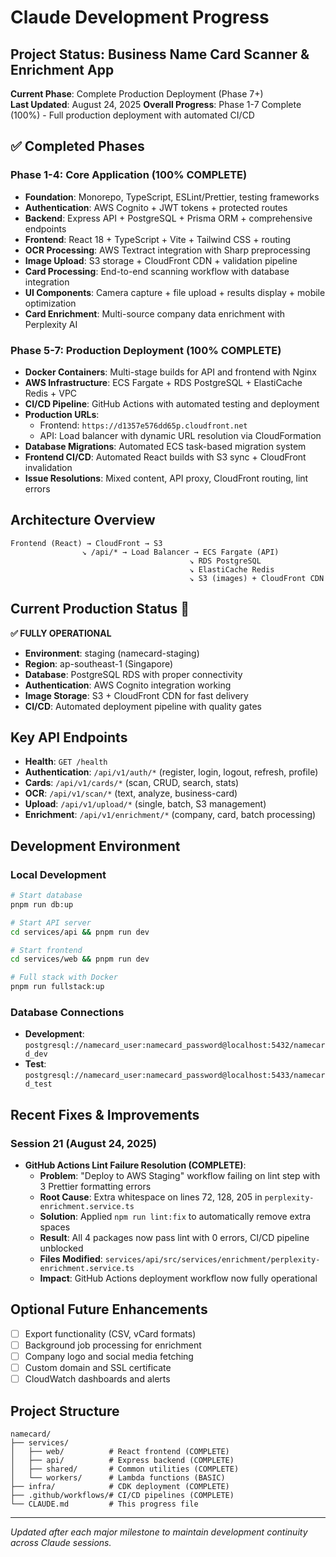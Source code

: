 # Claude Development Progress

## Project Status: Business Name Card Scanner & Enrichment App

**Current Phase**: Complete Production Deployment (Phase 7+)  
**Last Updated**: August 24, 2025
**Overall Progress**: Phase 1-7 Complete (100%) - Full production deployment with automated CI/CD

## ✅ Completed Phases

### Phase 1-4: Core Application (100% COMPLETE)
- **Foundation**: Monorepo, TypeScript, ESLint/Prettier, testing frameworks
- **Authentication**: AWS Cognito + JWT tokens + protected routes  
- **Backend**: Express API + PostgreSQL + Prisma ORM + comprehensive endpoints
- **Frontend**: React 18 + TypeScript + Vite + Tailwind CSS + routing
- **OCR Processing**: AWS Textract integration with Sharp preprocessing
- **Image Upload**: S3 storage + CloudFront CDN + validation pipeline
- **Card Processing**: End-to-end scanning workflow with database integration
- **UI Components**: Camera capture + file upload + results display + mobile optimization
- **Card Enrichment**: Multi-source company data enrichment with Perplexity AI

### Phase 5-7: Production Deployment (100% COMPLETE)
- **Docker Containers**: Multi-stage builds for API and frontend with Nginx
- **AWS Infrastructure**: ECS Fargate + RDS PostgreSQL + ElastiCache Redis + VPC
- **CI/CD Pipeline**: GitHub Actions with automated testing and deployment
- **Production URLs**:
  - Frontend: `https://d1357e576dd65p.cloudfront.net`
  - API: Load balancer with dynamic URL resolution via CloudFormation
- **Database Migrations**: Automated ECS task-based migration system
- **Frontend CI/CD**: Automated React builds with S3 sync + CloudFront invalidation
- **Issue Resolutions**: Mixed content, API proxy, CloudFront routing, lint errors

## Architecture Overview

```
Frontend (React) → CloudFront → S3
                ↘ /api/* → Load Balancer → ECS Fargate (API)
                                        ↘ RDS PostgreSQL
                                        ↘ ElastiCache Redis
                                        ↘ S3 (images) + CloudFront CDN
```

## Current Production Status 🚀

**✅ FULLY OPERATIONAL**
- **Environment**: staging (namecard-staging)
- **Region**: ap-southeast-1 (Singapore)
- **Database**: PostgreSQL RDS with proper connectivity
- **Authentication**: AWS Cognito integration working
- **Image Storage**: S3 + CloudFront CDN for fast delivery
- **CI/CD**: Automated deployment pipeline with quality gates

## Key API Endpoints

- **Health**: `GET /health`
- **Authentication**: `/api/v1/auth/*` (register, login, logout, refresh, profile)
- **Cards**: `/api/v1/cards/*` (scan, CRUD, search, stats)
- **OCR**: `/api/v1/scan/*` (text, analyze, business-card)
- **Upload**: `/api/v1/upload/*` (single, batch, S3 management)
- **Enrichment**: `/api/v1/enrichment/*` (company, card, batch processing)

## Development Environment

### Local Development
```bash
# Start database
pnpm run db:up

# Start API server
cd services/api && pnpm run dev

# Start frontend
cd services/web && pnpm run dev

# Full stack with Docker
pnpm run fullstack:up
```

### Database Connections
- **Development**: `postgresql://namecard_user:namecard_password@localhost:5432/namecard_dev`
- **Test**: `postgresql://namecard_user:namecard_password@localhost:5433/namecard_test`

## Recent Fixes & Improvements

### Session 21 (August 24, 2025)
- **GitHub Actions Lint Failure Resolution (COMPLETE)**:
  - **Problem**: "Deploy to AWS Staging" workflow failing on lint step with 3 Prettier formatting errors
  - **Root Cause**: Extra whitespace on lines 72, 128, 205 in `perplexity-enrichment.service.ts`  
  - **Solution**: Applied `npm run lint:fix` to automatically remove extra spaces
  - **Result**: All 4 packages now pass lint with 0 errors, CI/CD pipeline unblocked
  - **Files Modified**: `services/api/src/services/enrichment/perplexity-enrichment.service.ts`
  - **Impact**: GitHub Actions deployment workflow now fully operational

## Optional Future Enhancements
- [ ] Export functionality (CSV, vCard formats)
- [ ] Background job processing for enrichment  
- [ ] Company logo and social media fetching
- [ ] Custom domain and SSL certificate
- [ ] CloudWatch dashboards and alerts

## Project Structure
```
namecard/
├── services/
│   ├── web/          # React frontend (COMPLETE)
│   ├── api/          # Express backend (COMPLETE)  
│   ├── shared/       # Common utilities (COMPLETE)
│   └── workers/      # Lambda functions (BASIC)
├── infra/            # CDK deployment (COMPLETE)
├── .github/workflows/# CI/CD pipelines (COMPLETE)
└── CLAUDE.md         # This progress file
```

---

*Updated after each major milestone to maintain development continuity across Claude sessions.*
